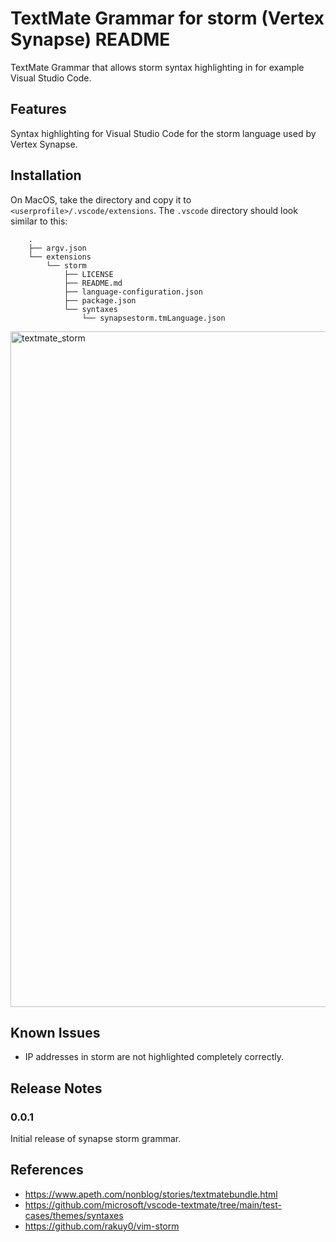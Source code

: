 # TextMate Grammar for storm (Vertex Synapse) README
TextMate Grammar that allows storm syntax highlighting in for example Visual Studio Code.

## Features
Syntax highlighting for Visual Studio Code for the storm language used by Vertex Synapse.

## Installation
On MacOS, take the directory and copy it to `<userprofile>/.vscode/extensions`. The `.vscode` directory should look similar to this:
```
	.
	├── argv.json
	└── extensions
	    └── storm
	        ├── LICENSE
	        ├── README.md
	        ├── language-configuration.json
	        ├── package.json
	        └── syntaxes
	            └── synapsestorm.tmLanguage.json

```
<img width="1081" alt="textmate_storm" src="https://user-images.githubusercontent.com/43104903/216791209-f918e07d-ac2c-4d3b-9a2e-f914c182ce17.png">

## Known Issues

- IP addresses in storm are not highlighted completely correctly.

## Release Notes

### 0.0.1

Initial release of synapse storm grammar.

## References
- https://www.apeth.com/nonblog/stories/textmatebundle.html
- https://github.com/microsoft/vscode-textmate/tree/main/test-cases/themes/syntaxes
- https://github.com/rakuy0/vim-storm
